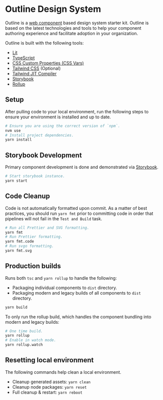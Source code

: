 # Outline Design System

Outline is a [web component](https://developer.mozilla.org/en-US/docs/Web/Web_Components) based design system starter kit. Outline is based on the latest technologies and tools to help your component authoring experience and facilitate adoption in your organization.

Outline is built with the following tools:

- [Lit](https://lit.dev/)
- [TypeScript](https://www.typescriptlang.org/)
- [CSS Custom Properties (CSS Vars)](https://developer.mozilla.org/en-US/docs/Web/CSS/--*)
- [Tailwind CSS](https://tailwindcss.com/) (Optional)
- [Tailwind JIT Compiler](https://tailwindcss.com/docs/just-in-time-mode)
- [Storybook](https://storybook.js.org/)
- [Rollup](https://rollupjs.org/guide/en/)

## Setup

After pulling code to your local environment, run the following steps to ensure your environment is installed and up to date.

```bash
# Ensure you are using the correct version of `npm`.
nvm use
# Install project dependencies.
yarn install
```

## Storybook Development

Primary component development is done and demonstrated via [Storybook](https://storybook.js.org/).

```bash
# Start storybook instance.
yarn start
```

## Code Cleanup

Code is not automatically formatted upon commit. As a matter of best practices, you should run `yarn fmt` prior to committing code in order that pipelines will not fail in the `Test and Build` task.  

```bash
# Run all Prettier and SVG formatting.
yarn fmt
# Run Prettier formatting.
yarn fmt.code
# Run svgo formatting.
yarn fmt.svg
```

## Production builds

Runs both `tsc` and `yarn rollup` to handle the following:

- Packaging individual components to `dist` directory.
- Packaging modern and legacy builds of all components to `dist` directory.

```bash
yarn build
```

To only run the rollup build, which handles the component bundling into modern and legacy builds:

```bash
# One time build.
yarn rollup
# Enable in watch mode.
yarn rollup.watch
```

## Resetting local environment

The following commands help clean a local environment.

- Cleanup generated assets: `yarn clean`
- Cleanup node packages: `yarn reset`
- Full cleanup & restart: `yarn reboot`
